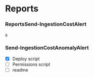 # Reports

### ReportsSend-IngestionCostAlert 

s

### Send-IngestionCostAnomalyAlert 

- [x] Deploy script
- [ ] Permissions script
- [ ] readme 